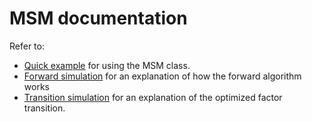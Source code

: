 # MSM documentation

Refer to:
- [Quick example](../../../README.md#quick-example) for using the MSM class.
- [Forward simulation](../../../notebooks/forward_simulation.ipynb) for an explanation of how the forward algorithm works
- [Transition simulation](../../../notebooks/transition_simulation.ipynb) for an explanation of the optimized factor transition.